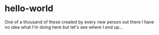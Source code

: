 # hello-world
One of a thousand of these created by every new person out there
I have no idea what I'm doing here but let's see where I end up...
